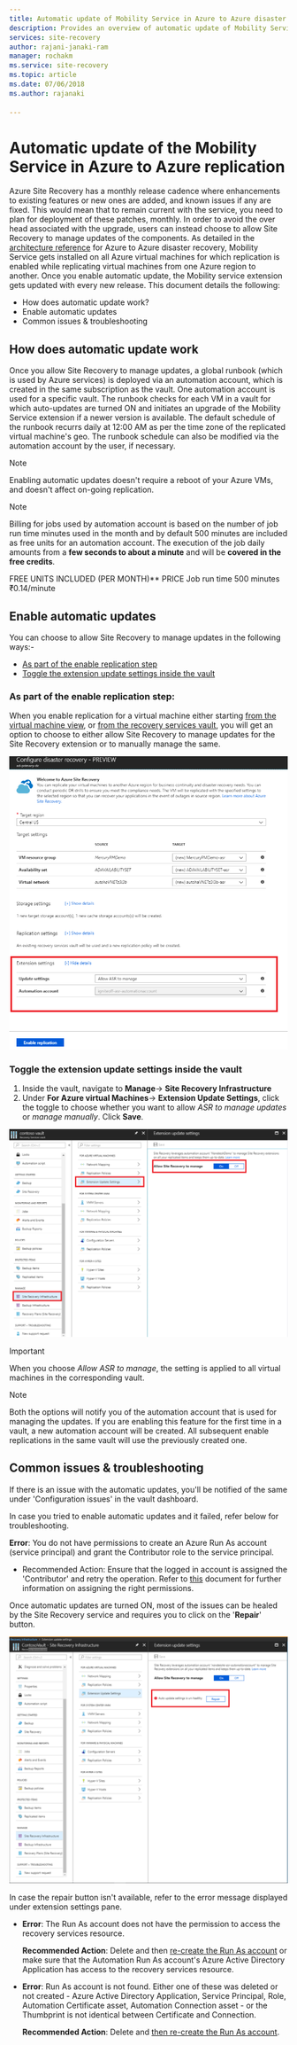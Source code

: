 ```yaml
---
title: Automatic update of Mobility Service in Azure to Azure disaster recovery | Microsoft Docs
description: Provides an overview of automatic update of Mobility Service, when replicating Azure VMs using Azure Site Recovery.
services: site-recovery
author: rajani-janaki-ram 
manager: rochakm
ms.service: site-recovery
ms.topic: article
ms.date: 07/06/2018
ms.author: rajanaki

---
```

# Automatic update of the Mobility Service in Azure to Azure replication

Azure Site Recovery has a monthly release cadence where enhancements to existing features or new ones are added, and known issues if any are fixed. This would mean that to remain current with the service, you need to plan for deployment of these patches, monthly. In order to avoid the over head associated with the upgrade, users can instead choose to allow Site Recovery to manage updates of the components. As detailed in the [architecture reference](azure-to-azure-architecture.md) for Azure to Azure disaster recovery, Mobility Service gets installed on all Azure virtual machines for which replication is enabled while replicating virtual machines from one Azure region to another. Once you enable automatic update, the Mobility service extension gets updated with every new release. This document details the following:

- How does automatic update work?
- Enable automatic updates
- Common issues & troubleshooting
 
## How does automatic update work

Once you allow Site Recovery to manage updates, a global runbook (which is used by Azure services) is deployed via an automation account, which is created in the same subscription as the vault. One automation account is used for a specific vault. The runbook checks for each VM in a vault for which auto-updates are turned ON and initiates an upgrade of the Mobility Service extension if a newer version is available. The default schedule of the runbook recurrs daily at 12:00 AM as per the time zone of the replicated virtual machine's geo. 
The runbook schedule can also be modified via the automation account by the user, if necessary. 

> [!NOTE]
> Enabling automatic updates doesn't require a reboot of your Azure VMs, and doesn't affect on-going replication.

> [!NOTE]
> Billing for jobs used by automation account is based on the number of job run time minutes used in the month and by default 500 minutes are included as free units for an automation account. The execution of the job daily amounts from a **few seconds to about a minute** and will be **covered in the free credits**.

FREE UNITS INCLUDED (PER MONTH)**	PRICE
Job run time	500 minutes	₹0.14/minute

## Enable automatic updates

You can choose to allow Site Recovery to manage updates in the following ways:-

- [As part of the enable replication step](#as-part-of-the-enable-replication-step)
- [Toggle the extension update settings inside the vault](#toggle-the-extension-update-settings-inside-the-vault)

### As part of the enable replication step:

When you enable replication for a virtual machine either starting [from the virtual machine view](azure-to-azure-quickstart.md), or [from the recovery services vault](azure-to-azure-how-to-enable-replication.md), you will get an option to choose to either allow Site Recovery to manage updates for the Site Recovery extension or to manually manage the same.

![enable-replication-auto-update](./media/azure-to-azure-autoupdate/enable-rep.png)

### Toggle the extension update settings inside the vault

1. Inside the vault, navigate to **Manage**-> **Site Recovery Infrastructure**
2. Under **For Azure virtual Machines**-> **Extension Update Settings**, click the toggle to choose whether you want to allow *ASR to manage updates* or *manage manually*. Click **Save**.

![vault-toggle-autuo-update](./media/azure-to-azure-autoupdate/vault-toggle.png)

> [!Important] 
> When you choose *Allow ASR to manage*, the setting is applied to all virtual machines in the corresponding vault.


> [!Note] 
> Both the options will notify you of the automation account that is used for managing the updates. If you are enabling this feature for the first time in a vault, a new automation account will be created. All subsequent enable replications in the same vault will use the previously created one.

## Common issues & troubleshooting

If there is an issue with the automatic updates, you'll be notified of the same under 'Configuration issues' in the vault dashboard. 

In case you tried to enable automatic updates and it failed, refer below for troubleshooting.

**Error**: You do not have permissions to create an Azure Run As account (service principal) and grant the Contributor role to the service principal. 
- Recommended Action: Ensure that the logged in account is assigned the 'Contributor' and retry the operation. Refer to [this](https://docs.microsoft.com/azure/azure-resource-manager/resource-group-create-service-principal-portal#required-permissions) document for further information on assigning the right permissions.
 
Once automatic updates are turned ON, most of the issues can be healed by the Site Recovery service and requires you to click on the '**Repair**' button.

![repair-button](./media/azure-to-azure-autoupdate/repair.png)

In case the repair button isn't available, refer to the error message displayed under extension settings pane.

 - **Error**: The Run As account does not have the permission to access the recovery services resource.

    **Recommended Action**: Delete and then [re-create the Run As account](https://docs.microsoft.com/azure/automation/automation-create-runas-account) or make sure that the Automation Run As account's Azure Active Directory Application has access to the recovery services resource.

- **Error**: Run As account is not found. Either one of these was deleted or not created - Azure Active Directory Application, Service Principal, Role, Automation Certificate asset, Automation Connection asset - or the Thumbprint is not identical between Certificate and Connection. 

    **Recommended Action**: Delete and [then re-create the Run As account](https://docs.microsoft.com/azure/automation/automation-create-runas-account).
